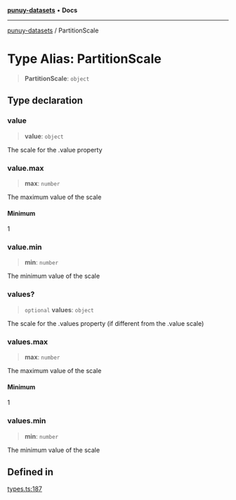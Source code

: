 [**punuy-datasets**](../README.md) • **Docs**

***

[punuy-datasets](../README.md) / PartitionScale

# Type Alias: PartitionScale

> **PartitionScale**: `object`

## Type declaration

### value

> **value**: `object`

The scale for the .value property

### value.max

> **max**: `number`

The maximum value of the scale

#### Minimum

1

### value.min

> **min**: `number`

The minimum value of the scale

### values?

> `optional` **values**: `object`

The scale for the .values property (if different from the .value scale)

### values.max

> **max**: `number`

The maximum value of the scale

#### Minimum

1

### values.min

> **min**: `number`

The minimum value of the scale

## Defined in

[types.ts:187](https://github.com/andrefs/punuy-datasets/blob/911ef04792d3b795fa36c7a88de276a2177190a8/src/lib/types.ts#L187)
